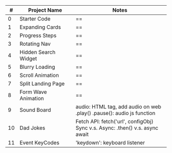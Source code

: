 | #   | Project Name         | Notes                                                                            |
| --- | -------------------- | -------------------------------------------------------------------------------- |
| 0   | Starter Code         | ==                                                                               |
| 1   | Expanding Cards      | ==                                                                               |
| 2   | Progress Steps       | ==                                                                               |
| 3   | Rotating Nav         | ==                                                                               |
| 4   | Hidden Search Widget | ==                                                                               |
| 5   | Blurry Loading       | ==                                                                               |
| 6   | Scroll Animation     | ==                                                                               |
| 7   | Split Landing Page   | ==                                                                               |
| 8   | Form Wave Animation  | ==                                                                               |
| 9   | Sound Board          | audio: HTML tag, add audio on web <br>.play() .pause(): audio js function        |
| 10  | Dad Jokes            | Fetch API: fetch('url', configObj)<br> Sync v.s. Async: .then() v.s. async await |
| 11  | Event KeyCodes       | 'keydown': keyboard listener                                                     |
